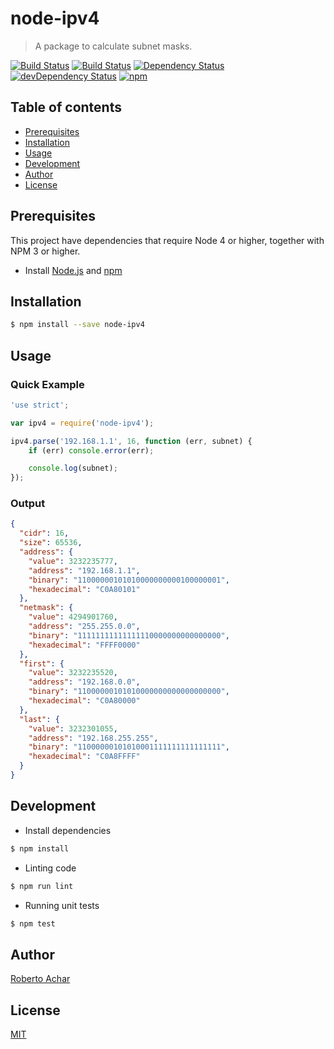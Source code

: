 # node-ipv4

> A package to calculate subnet masks.

[![Build Status][travis-badge]][travis-badge-url]
[![Build Status][appveyor-badge]][appveyor-badge-url]
[![Dependency Status][david-badge]][david-badge-url]
[![devDependency Status][david-dev-badge]][david-dev-badge-url]
[![npm][npm-badge]][npm-badge-url]

## Table of contents

- [Prerequisites](#prerequisites)
- [Installation](#installation)
- [Usage](#usage)
- [Development](#development)
- [Author](#author)
- [License](#license)

## Prerequisites

This project have dependencies that require Node 4 or higher, together with NPM 3 or higher.

* Install [Node.js](https://nodejs.org) and [npm](https://www.npmjs.com/)

## Installation

```bash
$ npm install --save node-ipv4
```

## Usage

### Quick Example

```javascript
'use strict';

var ipv4 = require('node-ipv4');

ipv4.parse('192.168.1.1', 16, function (err, subnet) {
    if (err) console.error(err);

    console.log(subnet);
});
```

### Output

```json
{
  "cidr": 16,
  "size": 65536,
  "address": {
    "value": 3232235777,
    "address": "192.168.1.1",
    "binary": "11000000101010000000000100000001",
    "hexadecimal": "C0A80101"
  },
  "netmask": {
    "value": 4294901760,
    "address": "255.255.0.0",
    "binary": "11111111111111110000000000000000",
    "hexadecimal": "FFFF0000"
  },
  "first": {
    "value": 3232235520,
    "address": "192.168.0.0",
    "binary": "11000000101010000000000000000000",
    "hexadecimal": "C0A80000"
  },
  "last": {
    "value": 3232301055,
    "address": "192.168.255.255",
    "binary": "11000000101010001111111111111111",
    "hexadecimal": "C0A8FFFF"
  }
}
```

## Development

* Install dependencies

```bash
$ npm install
```

* Linting code

```bash
$ npm run lint
```

* Running unit tests

```bash
$ npm test
```

## Author
[Roberto Achar](https://twitter.com/RobertoAchar)

## License
[MIT](https://github.com/robertoachar/node-ipv4/blob/master/LICENSE)

[travis-badge]: https://travis-ci.org/robertoachar/node-ipv4.svg?branch=master
[travis-badge-url]: https://travis-ci.org/robertoachar/node-ipv4
[appveyor-badge]: https://ci.appveyor.com/api/projects/status/sorbway8eupp739h?svg=true
[appveyor-badge-url]: https://ci.appveyor.com/project/robertoachar/node-ipv4
[david-badge]: https://david-dm.org/robertoachar/node-ipv4.svg
[david-badge-url]: https://david-dm.org/robertoachar/node-ipv4
[david-dev-badge]: https://david-dm.org/robertoachar/node-ipv4/dev-status.svg
[david-dev-badge-url]: https://david-dm.org/robertoachar/node-ipv4?type=dev
[npm-badge]: https://img.shields.io/npm/v/node-ipv4.svg
[npm-badge-url]: https://www.npmjs.com/package/node-ipv4
